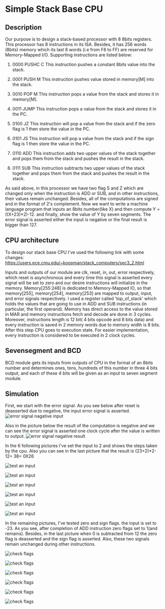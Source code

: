 # Simple Stack Base CPU

## Description

Our purpose is to design a stack-based processor with 8 8bits registers. This processor has 8 instructions in its ISA. Besides, it has 256 words (8bits) memory which its last 8 words (i.e from F8 to FF) are reserved for Memory-Mapped I/O. 
Supporting instructions are listed below:

1. 0000  PUSHC C
This instruction pushes a constant 8bits value into the stack.

2. 0001  PUSH  M
This instruction pushes value stored in memory[M] into the stack.

3. 0010 POP M
This instruction pops a value from the stack and stores it in memory[M].

4. 0011 JUMP 
This instruction pops a value from the stack and stores it in the PC.

5. 0100 JZ
This instruction will pop a value from the stack and if the zero flag is 1 then store the value in the PC.

6. 0101 JS
This instruction will pop a value from the stack and if the sign flag is 1 then store the value in the PC.

7. 0110 ADD
This instruction adds two upper values of the stack together and pops them from the stack and pushes the result in the stack.

8. 0111 SUB
This instruction subtracts two upper values of the stack together and pops them from the stack and pushes the result in the stack.

As said above, in this processor we have two flag S and Z which are changed only when the instruction is ADD or SUB, and in other instructions, their values remain unchanged.
Besides, all of the computations are signed and in the format of 2's complement. 
Now we want to write a machine language program that inputs an 8bits number(like X) and then compute Y = ((X+23)\*2)-12. and finally, show the value of Y by seven segments.
The error signal is asserted either the input is negative or the final result is bigger than 127. 

## CPU architecture 

To design our stack base CPU I've used the following link with some changes:
‫‪https://users.ece.cmu.e‬‬du/~koopman/stack_computers/sec3_2.html‬‬

Inputs and outputs of our module are clk, reset, in, out, error respectively, which reset is asynchronous and every time this signal is asserted every signal will be set to zero and our desire instructions will initialize in the memory. Memory[255:248] is dedicated to Memory-Mapped IO, so that memory[255], memory[254], memory[253] are mapped to output, input, and error signals respectively.
I used a register called 'top_of_stack' which holds the values that are going to use in ADD and SUB instructions (in particular, the first operand).
Memory has direct access to the value stored in MAR and memory instructions fetch and decode are done in 3 cycles. Moreover, instructions length is 12 bit( 4 bits opcode and 8 bits data) and every instruction is saved in 2 memory words due to memory width is 8 bits. After this step CPU goes to execution state. For easier implementation, every instruction is considered to be executed in 2 clock cycles.

## Sevensegment and BCD

BCD module gets its inputs from outputs of CPU in the format of an 8bits number and determines ones, tens, hundreds of this number in three 4 bits output, and each of these 4 bits will be given as an input to seven segment module.

## Simulation

First, we start with the error signal. As you see below after reset is deasserted due to negative, the input error signal is asserted.
![error signal nagative input](https://github.com/sepehrMSP/digital-system-design-laboratory/tree/master/Report%2010%20-%2094109335%20-%2097101359/images/cpu1.JPG)

Also in the picture below the result of the computation is negative and we can see the error signal is asserted one clock cycle after the value is written to output.
![error signal nagative result](https://github.com/sepehrMSP/digital-system-design-laboratory/tree/master/Report%2010%20-%2094109335%20-%2097101359/images/cpu2.JPG)

In the 6 following pictures I've set the input to 2 and shows the steps taken by the cpu. Also you can see in the last picture that the result is (23+2)\*2-12= 38= 0X26

![test an input](https://github.com/sepehrMSP/digital-system-design-laboratory/tree/master/Report%2010%20-%2094109335%20-%2097101359/images/cpu3.JPG)

![test an input](https://github.com/sepehrMSP/digital-system-design-laboratory/tree/master/Report%2010%20-%2094109335%20-%2097101359/images/cpu4.JPG)

![test an input](https://github.com/sepehrMSP/digital-system-design-laboratory/tree/master/Report%2010%20-%2094109335%20-%2097101359/images/cpu5.JPG)

![test an input](https://github.com/sepehrMSP/digital-system-design-laboratory/tree/master/Report%2010%20-%2094109335%20-%2097101359/images/cpu6.JPG)

![test an input](https://github.com/sepehrMSP/digital-system-design-laboratory/tree/master/Report%2010%20-%2094109335%20-%2097101359/images/cpu7.JPG)

![test an input](https://github.com/sepehrMSP/digital-system-design-laboratory/tree/master/Report%2010%20-%2094109335%20-%2097101359/images/cpu8.JPG)

In the remaining pictures, I've tested zero and sign flags. the input is set to -23. As you see, after completion of ADD instruction zero flags set to 1(and remains). Besides, in the last picture when 0 is subtracted from 12 the zero flag is deasserted and the sign flag is asserted. Also, these two signals remain unchanged during other instructions.

![check flags](https://github.com/sepehrMSP/digital-system-design-laboratory/tree/master/Report%2010%20-%2094109335%20-%2097101359/images/cpu9.JPG)

![check flags](https://github.com/sepehrMSP/digital-system-design-laboratory/tree/master/Report%2010%20-%2094109335%20-%2097101359/images/cpu10.JPG)

![check flags](https://github.com/sepehrMSP/digital-system-design-laboratory/tree/master/Report%2010%20-%2094109335%20-%2097101359/images/cpu11.JPG)

![check flags](https://github.com/sepehrMSP/digital-system-design-laboratory/tree/master/Report%2010%20-%2094109335%20-%2097101359/images/cpu12.JPG)

![check flags](https://github.com/sepehrMSP/digital-system-design-laboratory/tree/master/Report%2010%20-%2094109335%20-%2097101359/images/cpu13.JPG)

![check flags](https://github.com/sepehrMSP/digital-system-design-laboratory/tree/master/Report%2010%20-%2094109335%20-%2097101359/images/cpu14.JPG)

